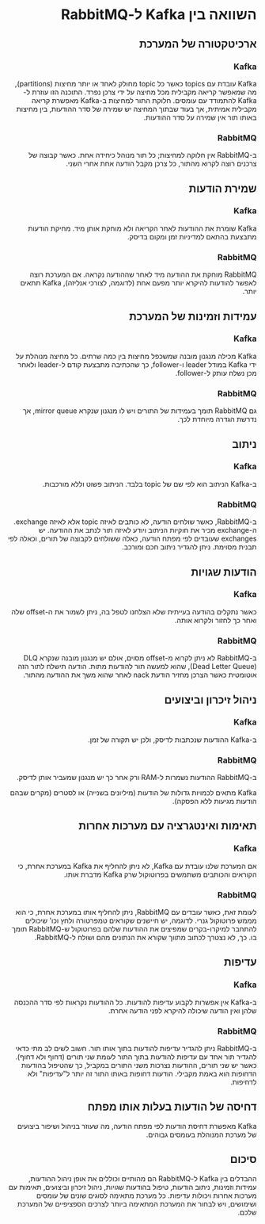<div dir="rtl" align="right">

# השוואה בין Kafka ל-RabbitMQ

## ארכיטקטורה של המערכת

### Kafka
Kafka עובדת עם topics כאשר כל topic מחולק לאחד או יותר מחיצות (partitions), מה שמאפשר קריאה מקבילית מכל מחיצה על ידי צרכן נפרד. התוכנה הזו עוזרת ל-Kafka להתמודד עם עומסים. חלוקת התור למחיצות ב-Kafka מאפשרת קריאה מקבילית אמיתית, אך בעוד שבתוך המחיצה יש שמירה של סדר ההודעות, בין מחיצות באותו תור אין שמירה על סדר ההודעות.

### RabbitMQ
ב-RabbitMQ אין חלוקה למחיצות; כל תור מנוהל כיחידה אחת. כאשר קבוצה של צרכנים רוצה לקרוא מהתור, כל צרכן מקבל הודעה אחת אחרי השני.

## שמירת הודעות

### Kafka
Kafka שומרת את ההודעות לאחר הקריאה ולא מוחקת אותן מיד. מחיקת הודעות מתבצעת בהתאם למדיניות זמן ומקום בדיסק.

### RabbitMQ
RabbitMQ מוחקת את ההודעה מיד לאחר שההודעה נקראה. אם המערכת רוצה לאפשר להודעות להיקרא יותר מפעם אחת (לדוגמה, לצורכי אנליזה), Kafka תתאים יותר.

## עמידות וזמינות של המערכת

### Kafka
Kafka מכילה מנגנון מובנה שמשכפל מחיצות בין כמה שרתים. כל מחיצה מנוהלת על ידי Kafka במודל leader ו-follower, כך שהכתיבה מתבצעת קודם ל-leader ולאחר מכן נשלח עותק ל-follower.

### RabbitMQ
גם RabbitMQ תומך בעמידות של התורים ויש לו מנגנון שנקרא mirror queue, אך נדרשת הגדרה מיוחדת לכך.

## ניתוב

### Kafka
ב-Kafka הניתוב הוא לפי שם של topic בלבד. הניתוב פשוט וללא מורכבות.

### RabbitMQ
ב-RabbitMQ, כאשר שולחים הודעה, לא כותבים לאיזה topic אלא לאיזה exchange. ה-exchange מכיר את חוקיות הניתוב ויודע לאיזה תור לנתב את ההודעה. יש exchanges שעובדים לפי מפתח הודעה, כאלה ששולחים לקבוצה של תורים, וכאלה לפי תבנית מסוימת. ניתן להגדיר ניתוב חכם ומורכב.

## הודעות שגויות

### Kafka
כאשר נתקלים בהודעה בעייתית שלא הצלחנו לטפל בה, ניתן לשמור את ה-offset שלה ואחר כך לחזור ולקרוא אותה.

### RabbitMQ
ב-RabbitMQ לא ניתן לקרוא מ-offset מסוים, אולם יש מנגנון מובנה שנקרא DLQ (Dead Letter Queue), שהוא למעשה תור להודעות מתות. הודעה תישלח לתור הזה אוטומטית כאשר הצרכן מחזיר הודעת nack לאחר שהוא משך את ההודעה מהתור.

## ניהול זיכרון וביצועים

### Kafka
ב-Kafka ההודעות שנכתבות לדיסק, ולכן יש תקורה של זמן.

### RabbitMQ
ב-RabbitMQ ההודעות נשמרות ל-RAM ורק אחר כך יש מנגנון שמעביר אותן לדיסק.

Kafka מתאים לכמויות גדולות של הודעות (מיליונים בשנייה) או לסטרים (מקרים שבהם הודעות מגיעות ללא הפסקה).

## תאימות ואינטגרציה עם מערכות אחרות

### Kafka
אם המערכת שלנו עובדת עם Kafka, לא ניתן להחליף את Kafka במערכת אחרת, כי הקוראים והכותבים משתמשים בפרוטוקול שרק Kafka מדברת אותו.

### RabbitMQ
לעומת זאת, כאשר עובדים עם RabbitMQ, ניתן להחליף אותו במערכת אחרת, כי הוא מממש פרוטוקול גנרי. לדוגמה, יש חיישנים שקוראים טמפרטורה ולחץ וכו' שיכולים להתחבר למיקרו-בקרים שמפיצים את ההודעות שלהם בפרוטוקול ש-RabbitMQ תומך בו. כך, לא נצטרך לכתוב מתווך שקורא את הנתונים מהם ושולח ל-RabbitMQ.

## עדיפות

### Kafka
ב-Kafka אין אפשרות לקבוע עדיפות להודעות. כל ההודעות נקראות לפי סדר ההכנסה שלהן ואין הודעה שיכולה להיקרא לפני הודעה אחרת.

### RabbitMQ
ב-RabbitMQ ניתן להגדיר עדיפות להודעות בתוך אותו תור. חשוב לשים לב מתי כדאי להגדיר תור אחד עם עדיפות להודעות בתוך התור לעומת שני תורים (דחוף ולא דחוף). כאשר יש שני תורים, ההודעות נצרכות משני התורים במקביל, כך שהטיפול בהודעות הדחופות הוא באמת מקבילי. הודעות דחופות באותו התור זה יותר ל"עדיפות" ולא לדחיפות.

## דחיסה של הודעות בעלות אותו מפתח

Kafka מאפשרת דחיסת הודעות לפי מפתח הודעה, מה שעוזר בניהול ושיפור ביצועים של מערכת המנוהלת בעומסים גבוהים.

## סיכום

ההבדלים בין Kafka ל-RabbitMQ הם מהותיים וכוללים את אופן ניהול ההודעות, עמידות וזמינות, ניתוב הודעות, טיפול בהודעות שגויות, ניהול זיכרון וביצועים, תאימות עם מערכות אחרות ויכולות עדיפות. כל מערכת מתאימה לסוגים שונים של עומסים ושימושים, ויש לבחור את המערכת המתאימה ביותר לצרכים הספציפיים של המערכת שלכם.

</div>
